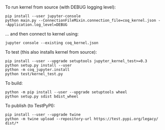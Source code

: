 To run kernel from source (with DEBUG logging level):

    pip install --user jupyter-console
    python main.py --ConnectionFileMixin.connection_file=coq_kernel.json --Application.log_level=DEBUG

... and then connect to kernel using:

    jupyter console --existing coq_kernel.json


To test (this also installs kernel from source):

    pip install --user --upgrade setuptools jupyter_kernel_test>=0.3
    python setup.py install --user
    python -m coq_jupyter.install
    python test/kernel_test.py


To build:

    python -m pip install --user --upgrade setuptools wheel
    python setup.py sdist bdist_wheel


To publish (to TestPyPI):

    pip install --user --upgrade twine
    python -m twine upload --repository-url https://test.pypi.org/legacy/ dist/*
